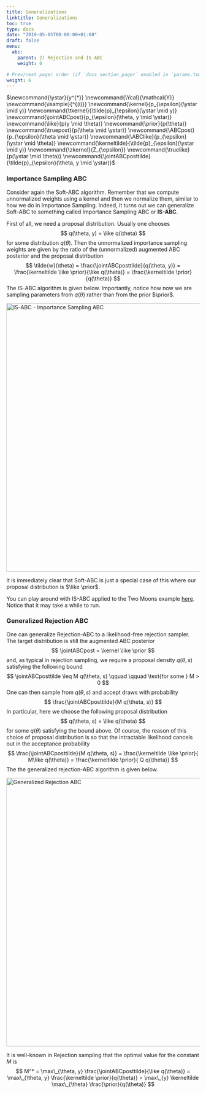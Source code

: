 ```yaml
---
title: Generalizations
linktitle: Generalizations
toc: true
type: docs
date: "2019-05-05T00:00:00+01:00"
draft: false
menu:
  abc:
    parent: 2) Rejection and IS ABC
    weight: 6

# Prev/next pager order (if `docs_section_pager` enabled in `params.toml`)
weight: 6
---
```

$\newcommand{\ystar}{y^{\*}}
\newcommand{\Ycal}{\mathcal{Y}}
\newcommand{\isample}{^{(i)}}
\newcommand{\kernel}{p\_{\epsilon}(\ystar \mid y)}
\newcommand{\tkernel}{\tilde{p}\_{\epsilon}(\ystar \mid y)}
\newcommand{\jointABCpost}{p_\{\epsilon}(\theta, y \mid \ystar)}
\newcommand{\like}{p(y \mid \theta)}
\newcommand{\prior}{p(\theta)}
\newcommand{\truepost}{p(\theta \mid \ystar)}
\newcommand{\ABCpost}{p\_{\epsilon}(\theta \mid \ystar)}
\newcommand{\ABClike}{p\_{\epsilon}(\ystar \mid \theta)}
\newcommand{\kerneltilde}{\tilde{p}\_{\epsilon}(\ystar \mid y)}
\newcommand{\zkernel}{Z\_{\epsilon}}
\newcommand{\truelike}{p(\ystar \mid \theta)}
\newcommand{\jointABCposttilde}{\tilde{p}\_\{\epsilon}(\theta, y \mid \ystar)}$

### Importance Sampling ABC
Consider again the Soft-ABC algorithm. Remember that we compute unnormalized weights using a kernel and then we normalize them, similar to how we do in Importance Sampling. Indeed, it turns out we can generalize Soft-ABC to something called Importance Sampling ABC or **IS-ABC**.

First of all, we need a proposal distribution. Usually one chooses
$$
q(\theta, y) = \like q(\theta)
$$
for some distribution $q(\theta)$. Then the unnormalized importance sampling weights are given by the ratio of the (unnormalized) augmented ABC posterior and the proposal distribution
$$
\tilde{w}(\theta) = \frac{\jointABCposttilde}{q(\theta, y)} = \frac{\kerneltilde \like \prior}{\like q(\theta)} = \frac{\kerneltilde \prior}{q(\theta)}
$$
The IS-ABC algorithm is given below. Importantly, notice how now we are sampling parameters from $q(\theta)$ rather than from the prior $\prior$.

<img src="/isabc.png" alt="IS-ABC - Importance Sampling ABC" width="700"/>

It is immediately clear that Soft-ABC is just a special case of this where our proposal distribution is $\like \prior$. 

You can play around with IS-ABC applied to the Two Moons example [here](https://colab.research.google.com/drive/1RCFjmtItp_-1uUP4BtlxBBAw6sWCwO94?usp=sharing). Notice that it may take a while to run. 

### Generalized Rejection ABC
One can generalize Rejection-ABC to a likelihood-free rejection sampler. The target distribution is still the augmented ABC posterior
$$
\jointABCpost = \kernel \like \prior
$$
and, as typical in rejection sampling, we require a proposal density $q(\theta, s)$ satisfying the following bound
$$
\jointABCposttilde \leq M q(\theta, s) \qquad \qquad \text{for some } M > 0
$$
One can then sample from $q(\theta, s)$ and accept draws with probability 
$$
\frac{\jointABCposttilde}{M q(\theta, s)}
$$
In particular, here we choose the following proposal distribution 
$$
q(\theta, s) = \like q(\theta)
$$
for some $q(\theta)$ satisfying the bound above. Of course, the reason of this choice of proposal distribution is so that the intractable likelihood cancels out in the acceptance probability
$$
\frac{\jointABCposttilde}{M q(\theta, s)} = \frac{\kerneltilde \like \prior}{ M\like q(\theta)} = \frac{\kerneltilde \prior}{ Q q(\theta)}
$$
The the generalized rejection-ABC algorithm is given below.

<img src="/generalizedrejectionabc.png" alt="Generalized Rejection ABC" width="700"/>

It is well-known in Rejection sampling that the optimal value for the constant $M$ is
$$
M^* = \max\_{\theta, y} \frac{\jointABCposttilde}{\like q(\theta)} = \max\_{\theta, y} \frac{\kerneltilde \prior}{q(\theta)} = \max\_{y} \kerneltilde \max\_{\theta} \frac{\prior}{q(\theta)}
$$

